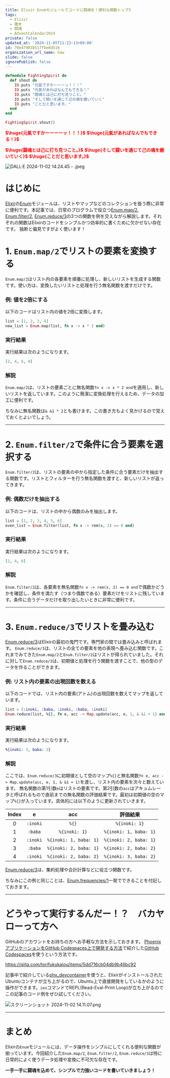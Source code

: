 ```yaml
---
title: Elixir Enumモジュールでコードに闘魂を！便利な関数トップ3
tags:
  - Elixir
  - 猪木
  - 闘魂
  - AdventCalendar2024
private: false
updated_at: '2024-11-05T11:23:13+09:00'
id: 70e47983b517fbe8d516
organization_url_name: haw
slide: false
ignorePublish: false
---
```

```elixir
defmodule FightingSpirit do
  def shout do
    IO.puts "元氣ですかーーーッ！！！"
    IO.puts "元氣があればなんでもできる！"
    IO.puts "闘魂とは己に打ち克つこと。"
    IO.puts "そして闘いを通じて己の魂を磨いていく"
    IO.puts "ことだと思います。"
  end
end

FightingSpirit.shout()
```

<b><font color="red">$\huge{元氣ですかーーーーッ！！！}$</font></b>
<b><font color="red">$\huge{元氣があればなんでもできる！}$</font></b>

<b><font color="red">$\huge{闘魂とは己に打ち克つこと。}$</font></b>
<b><font color="red">$\huge{そして闘いを通じて己の魂を磨いていく}$</font></b>
<b><font color="red">$\huge{ことだと思います。}$</font></b>

![DALL·E 2024-11-02 14.24.45 - .jpeg](https://qiita-image-store.s3.ap-northeast-1.amazonaws.com/0/131808/159a9f74-8d96-f40a-aef4-b06d8b40a941.jpeg)


# はじめに

[Elixir](https://elixir-lang.org/)の[Enum](https://hexdocs.pm/elixir/Enum.html)モジュールは、リストやマップなどのコレクションを扱う際に非常に便利です。本記事では、日常のプログラムで役立つ[Enum.map/2](https://hexdocs.pm/elixir/Enum.html#map/2), [Enum.filter/2](https://hexdocs.pm/elixir/Enum.html#filter/2), [Enum.reduce/3](https://hexdocs.pm/elixir/Enum.html#reduce/3)の3つの関数を例を交えながら解説します。それぞれの関数はElixirのコードをシンプルかつ効率的に書くために欠かせない存在です。
独断と偏見ですがよく使います！

# 1. `Enum.map/2`でリストの要素を変換する

`Enum.map/2`はリスト内の各要素を順番に処理し、新しいリストを生成する関数です。使い方は、変換したいリストと処理を行う無名関数を渡すだけです。

### 例: 値を2倍にする

以下のコードはリスト内の値を2倍に変換します。

```elixir
list = [1, 2, 3, 4]
new_list = Enum.map(list, fn x -> x * 2 end)
```

### 実行結果

実行結果は次のようになります。

```elixir
[2, 4, 6, 8]
```

### 解説

`Enum.map/2`は、リストの要素ごとに無名関数`fn x -> x * 2 end`を適用し、新しいリストを返しています。このように簡潔に変換処理を行えるため、データの加工に便利です。

ちなみに無名関数は`& &1 * 2`とも書けます。この書き方もよく見かけるので覚えておくとよいでしょう。


---

# 2. `Enum.filter/2`で条件に合う要素を選択する

`Enum.filter/2`は、リストの要素の中から指定した条件に合う要素だけを抽出する関数です。リストとフィルターを行う無名関数を渡すと、新しいリストが返ってきます。

### 例: 偶数だけを抽出する

以下のコードは、リストの中から偶数のみを抽出します。

```elixir
list = [1, 2, 3, 4, 5, 6]
even_list = Enum.filter(list, fn x -> rem(x, 2) == 0 end)
```

### 実行結果

実行結果は次のようになります。

```elixir
[2, 4, 6]
```

### 解説

`Enum.filter/2`は、各要素を無名関数`fn x -> rem(x, 2) == 0 end`で偶数かどうかを確認し、条件を満たす（つまり偶数である）要素だけをリストに残しています。条件に合うデータだけを取り出したいときに非常に便利です。

---

# 3. `Enum.reduce/3`でリストを畳み込む

[Enum.reduce/3](https://hexdocs.pm/elixir/Enum.html#reduce/3)はElixirの最初の鬼門です。専門家の間では畳み込みと呼ばれます。
`Enum.reduce/3`は、リストの全ての要素を他の表現へ畳み込む関数です。これまでみてきた`Enum.map/2`と`Enum.filter/2`はリストが得られていました。それに対して`Enum.reduce/3`は、初期値と処理を行う関数を渡すことで、他の型のデータを作ることができます。

### 例: リスト内の要素の出現回数を数える

以下のコードでは、リスト内の要素(アトム)の出現回数を数えてマップを返しています。

```elixir
list = [:inoki, :baba, :inoki, :baba, :inoki]
Enum.reduce(list, %{}, fn e, acc -> Map.update(acc, e, 1, & &1 + 1) end)
```

### 実行結果

実行結果は次のようになります。

```elixir
%{inoki: 3, baba: 2}
```


### 解説

ここでは、`Enum.reduce/3`に初期値として空のマップ`%{}`と無名関数`fn e, acc -> Map.update(acc, e, 1, & &1 + 1)`を渡し、リスト内の要素を次々と数えています。
無名関数の第1引数`e`はリストの要素です。第2引数の`acc`はアキュムレータと呼ばれるもので直前までの無名関数の評価結果です。最初は初期値の空のマップ`%{}`が入っています。具体的には以下のように更新されていきます。

| Index | e | acc | 評価結果 |
|:-:|:-:|:-:|:-:|
| 0  | `:inoki`  | `%{}`  | `%{inoki: 1}` |
| 1  | `:baba`  | `%{inoki: 1}`  |`%{inoki: 1, baba: 1}` |
| 2  | `:inoki`  | `%{inoki: 1, baba: 1}`  |`%{inoki: 2, baba: 1}` |
| 3  | `:baba`  | `%{inoki: 2, baba: 1}` |`%{inoki: 2, baba: 2}` |
| 4  | `:inoki`  | `%{inoki: 2, baba: 2}` |`%{inoki: 3, baba: 2}` |


[Enum.reduce/3](https://hexdocs.pm/elixir/Enum.html#reduce/3)は、集約処理や合計計算などに役立つ関数です。

ちなみにこの例と同じことは、[Enum.frequencies/1](https://hexdocs.pm/elixir/Enum.html#frequencies/1)一発でできることを付記しておきます。


---

# どうやって実行するんだー！？　バカヤローって方へ

GitHubのアカウントをお持ちの方へお手軽な方法を示しておきます。
[PhoenixアプリケーションをGitHub Codespaces上で開発する方法](https://qiita.com/torifukukaiou/items/5dd716cb04db9b46bc92)で紹介した[GitHub Codespaces](https://github.co.jp/features/codespaces)を使うという方法です。

https://qiita.com/torifukukaiou/items/5dd716cb04db9b46bc92

記事中で紹介している[phx_devcontainer](https://github.com/TORIFUKUKaiou/phx_devcontainer)を使うと、ElixirがインストールされたUbuntuコンテナが立ち上がるので、Ubuntu上で直接開発をしているかのように操作ができます。`iex`コマンドでREPL(Read-Eval-Print Loop)が立ち上がるのでこの記事のコード例をぜひ試してください。

![スクリーンショット 2024-11-02 14.11.07.png](https://qiita-image-store.s3.ap-northeast-1.amazonaws.com/0/131808/303ee996-0b65-30c9-9b75-08d297b96f7a.png)


---

# まとめ

Elixirの`Enum`モジュールには、データ操作をシンプルにしてくれる便利な関数が揃っています。今回紹介した`Enum.map/2`, `Enum.filter/2`, `Enum.reduce/3`は特に日常的によく使うデータ処理や変換に不可欠な存在です。

**一手一手に闘魂を込めて、シンプルで力強いコードを書いていきましょう！**

